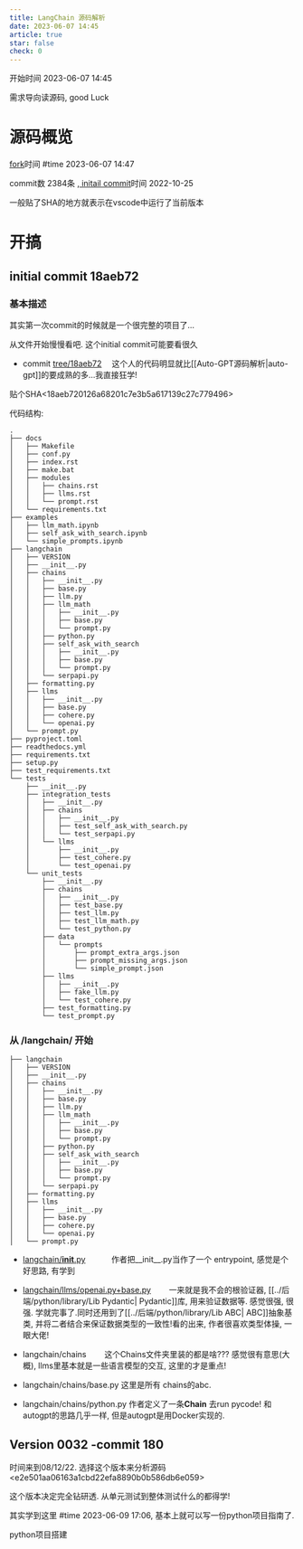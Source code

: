 ```yaml
---
title: LangChain 源码解析
date: 2023-06-07 14:45
article: true
star: false
check: 0
---
```


开始时间 2023-06-07 14:45

需求导向读源码, good Luck

# 源码概览
[fork](https://github.com/TRoYals/langchain)时间 #time 2023-06-07 14:47

commit数 2384条 ,[ initail commit](https://github.com/TRoYals/langchain/commits/master?after=b3ae6bcd3f42ec85ee65eb29c922ab22a17a0210+2380&branch=master&qualified_name=refs%2Fheads%2Fmaster)时间 2022-10-25 

一般贴了SHA的地方就表示在vscode中运行了当前版本

# 开搞
## initial commit 18aeb72
### 基本描述

其实第一次commit的时候就是一个很完整的项目了...

从文件开始慢慢看吧. 这个initial commit可能要看很久



- commit [tree/18aeb72](https://github.com/TRoYals/langchain/tree/18aeb720126a68201c7e3b5a617139c27c779496)　
这个人的代码明显就比[[Auto-GPT源码解析|auto-gpt]]的要成熟的多...我直接狂学!

贴个SHA\<18aeb720126a68201c7e3b5a617139c27c779496>

代码结构: 
```
.
├── docs
│   ├── Makefile
│   ├── conf.py
│   ├── index.rst
│   ├── make.bat
│   ├── modules
│   │   ├── chains.rst
│   │   ├── llms.rst
│   │   └── prompt.rst
│   └── requirements.txt
├── examples
│   ├── llm_math.ipynb
│   ├── self_ask_with_search.ipynb
│   └── simple_prompts.ipynb
├── langchain
│   ├── VERSION
│   ├── __init__.py
│   ├── chains
│   │   ├── __init__.py
│   │   ├── base.py
│   │   ├── llm.py
│   │   ├── llm_math
│   │   │   ├── __init__.py
│   │   │   ├── base.py
│   │   │   └── prompt.py
│   │   ├── python.py
│   │   ├── self_ask_with_search
│   │   │   ├── __init__.py
│   │   │   ├── base.py
│   │   │   └── prompt.py
│   │   └── serpapi.py
│   ├── formatting.py
│   ├── llms
│   │   ├── __init__.py
│   │   ├── base.py
│   │   ├── cohere.py
│   │   └── openai.py
│   └── prompt.py
├── pyproject.toml
├── readthedocs.yml
├── requirements.txt
├── setup.py
├── test_requirements.txt
└── tests
    ├── __init__.py
    ├── integration_tests
    │   ├── __init__.py
    │   ├── chains
    │   │   ├── __init__.py
    │   │   ├── test_self_ask_with_search.py
    │   │   └── test_serpapi.py
    │   └── llms
    │       ├── __init__.py
    │       ├── test_cohere.py
    │       └── test_openai.py
    └── unit_tests
        ├── __init__.py
        ├── chains
        │   ├── __init__.py
        │   ├── test_base.py
        │   ├── test_llm.py
        │   ├── test_llm_math.py
        │   └── test_python.py
        ├── data
        │   └── prompts
        │       ├── prompt_extra_args.json
        │       ├── prompt_missing_args.json
        │       └── simple_prompt.json
        ├── llms
        │   ├── __init__.py
        │   ├── fake_llm.py
        │   └── test_cohere.py
        ├── test_formatting.py
        └── test_prompt.py

```

### 从 /langchain/ 开始　　
```
├── langchain
│   ├── VERSION
│   ├── __init__.py
│   ├── chains
│   │   ├── __init__.py
│   │   ├── base.py
│   │   ├── llm.py
│   │   ├── llm_math
│   │   │   ├── __init__.py
│   │   │   ├── base.py
│   │   │   └── prompt.py
│   │   ├── python.py
│   │   ├── self_ask_with_search
│   │   │   ├── __init__.py
│   │   │   ├── base.py
│   │   │   └── prompt.py
│   │   └── serpapi.py
│   ├── formatting.py
│   ├── llms
│   │   ├── __init__.py
│   │   ├── base.py
│   │   ├── cohere.py
│   │   └── openai.py
│   └── prompt.py
```

- [langchain/__init__.py](https://github.com/TRoYals/langchain/blob/18aeb720126a68201c7e3b5a617139c27c779496/langchain/__init__.py)　　　
  作者把__init__.py当作了一个 entrypoint, 感觉是个好思路, 有学到　

  
- [langchain/llms/openai.py+base.py](https://github.com/TRoYals/langchain/blob/18aeb720126a68201c7e3b5a617139c27c779496/langchain/llms/openai.py)　
　一来就是我不会的根验证器,  [[../后端/python/library/Lib Pydantic| Pydantic]]库, 用来验证数据等. 感觉很强, 很强. 学就完事了.同时还用到了[[../后端/python/library/Lib ABC| ABC]]抽象基类, 并将二者结合来保证数据类型的一致性!看的出来, 作者很喜欢类型体操, 一眼大佬!

- langchain/chains　　
 这个Chains文件夹里装的都是啥??? 感觉很有意思(大概), llms里基本就是一些语言模型的交互, 这里的才是重点!　
- langchain/chains/base.py
	这里是所有 chains的abc. 

- langchain/chains/python.py
  作者定义了一条**Chain** 去run pycode! 和autogpt的思路几乎一样, 但是autogpt是用Docker实现的.

## Version 0032 -commit 180
时间来到08/12/22. 选择这个版本来分析源码
\<e2e501aa06163a1cbd22efa8890b0b586db6e059>

这个版本决定完全钻研透. 从单元测试到整体测试什么的都得学!

其实学到这里 #time 
2023-06-09 17:06, 基本上就可以写一份python项目指南了.

python项目搭建